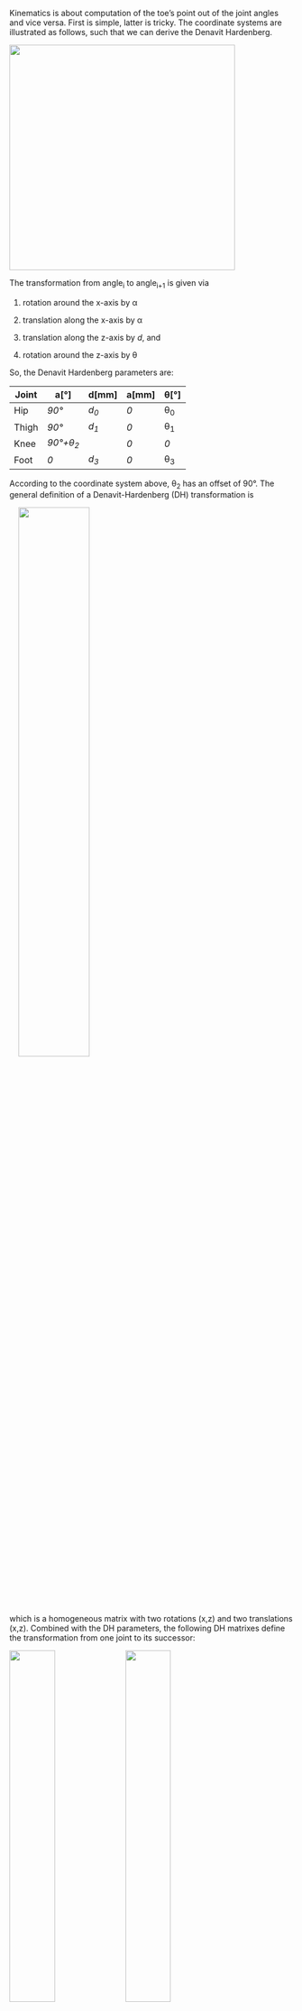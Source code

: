 Kinematics is about computation of the toe’s point out of the joint angles and vice versa. First is simple, latter is tricky. The coordinate systems are illustrated as follows, such that we can derive the Denavit Hardenberg.

<img width="400px" src="../images/image003.png"/>

The transformation from angle<sub>i</sub> to angle<sub>i+1</sub> is given via 

1. rotation around the x-axis by α

2. translation along the x-axis by α

3. translation along the z-axis by *d*, and

4. rotation around the z-axis by θ

So, the Denavit Hardenberg parameters are:

| Joint      | a[°]                  | d[mm]             | a[mm]            | θ[°]           |
|----------  | ----------------------| ----------------- | ---------------- | -------------- | 
| Hip        | *90°*                 | *d<sub>0</sub>*   | *0*              | θ<sub>0</sub>  |
| Thigh      | *90°*                 | *d<sub>1</sub>*   | *0*              | θ<sub>1</sub>  |
| Knee       | *90°+θ<sub>2</sub>*   |                   | *0*              | *0*             |                |
| Foot       | *0*                   | *d<sub>3</sub>*   | *0*              | θ<sub>3</sub>  |

According to the coordinate system above, θ<sub>2</sub> has an offset of 90°. The general definition of a Denavit-Hardenberg (DH) transformation is

&nbsp;&nbsp;&nbsp;&nbsp;<img width=50% src="../images/image005.png"/>  

which is a homogeneous matrix with two rotations (x,z) and two translations (x,z).
Combined with the DH parameters, the following DH matrixes define the transformation from one joint to its successor:

<img  width=40%  src="../images/image006.png"/>  
<img  width=40%  src="../images/image007.png"/>  
<img  width=35%  src="../images/image008.png"/>  
<img  width=35%  src="../images/image008.png"/>  

## Forward Kinematics

With the DH transformation matrixes at hand, computation of the leg’s pose out of the joint angles is straight forward. The matrix representing the toe’s pose <img align="center"  src="../images/image010.png"/> is 

&nbsp;&nbsp;&nbsp;&nbsp;<img width=20% src="../images/image011.png"/> 


By multiplying the transformation matrix with the origin (as homogeneous vector), we get the absolute coordinates of the toe point (*TP*) centre point in world coordinate system (i.e. relative to the legs’s base).

&nbsp;&nbsp;&nbsp;&nbsp;<img  width=50% align="left" src="../images/image012.png"/>


That was easy. The tricky part comes now.


## Inverse Kinematics 

Inverse kinematics denotes the computation of all joint angles out of the toe’s position (TP). Since the leg has four joints, it is becomes clear that there is an infinite number of solutions for that, so I need to predefine one angle with an arbitrary definition. Having the objective in mind of moving the higher limbs of the leg as little as possible, I arbitrarily chose θ<sub>0</sub> and set it as angle bisector of the toe to the hip (from bird’s perspective):

&nbsp;&nbsp;&nbsp;&nbsp;<img  width=20% src="../images/image013.png"/>


We get 

&nbsp;&nbsp;&nbsp;&nbsp;<img width=20% src="../images/image014.png"/>

Later on, we will need the coordinates of end of the first limb (A) which is <img width=30% src="../images/image015.png"/>

Computation of the second angle θ<sub>1</sub>  at point A requires a geometric analysis. The leg is denoted in blue, all construction lines are red.

&nbsp;&nbsp;&nbsp;&nbsp;<img align="left" src="../images/image016.png"/>

We consider the triangle from A, B and C. The two lines <img  src="../images/image017.png"/> and <img  ="../images/image017.png"/>are of fixed length. So, the point C is upon the circle with the centre H and the radius of the triangle’s height. Additionally, C is defined as function of θ<sub>0</sub> and θ<sub>1</sub>, so we should be able to derive θ<sub>1</sub> by intersecting the circle with C(θ<sub>0</sub> ,θ<sub>1</sub>).

The only thing we need to do is to express that in terms of coordinates. First, we compute the length of a, b and c:

&nbsp;&nbsp;&nbsp;&nbsp;<img width=60% align="left" src="../images/image019.png"/>

&nbsp;&nbsp;&nbsp;&nbsp;<img width=60% align="left" src="../images/image020.png"/>

&nbsp;&nbsp;&nbsp;&nbsp;<img width=60% align="left" src="../images/image021.png"/>

Now that the triangle is defined, we can compute the height <img  width=50% src="../images/image022.png"/> by Herons formula

&nbsp;&nbsp;&nbsp;&nbsp;<img  width=50% src="../images/image023.png"/>

The base of the height H is defined by 

&nbsp;&nbsp;&nbsp;&nbsp;<img  width=50% src="../images/image024.png"/>


Now we need to define the circle *K* with radius *h* and centre *H*. This is done by <img  width=50% src="../images/image025.png"/> with S orthogonal to <img  width=50% src="../images/image026.png"/> beginning from H and T orthogonal to S and <img  width=50%  src="../images/image026.png"/> :

&nbsp;&nbsp;&nbsp;&nbsp;<img  align="left" src="../images/image027.png"/>

So, with the arbitrary assumption <img  src="../images/image028.png"/> and the length <img src="../images/image029.png"/> we get 

&nbsp;&nbsp;&nbsp;&nbsp;<img   align="left" src="../images/image029.png"/>


(This equation could be simplified, but this way programming is easier by computing the y coordinate and deriving the x coordinate)
There are two possibilities for S, representing two configuration with knee up and knee down. We always take the healthy one where the knee is above the toe point. Finally, T is defined by its orthogonality to S and its length <img   width=50% src="../images/image031.png"/>:

&nbsp;&nbsp;&nbsp;&nbsp;<img  align="left" src="../images/image032.png"/>


Having the circle defined, we need to intersect it with the possible positions of C:

&nbsp;&nbsp;&nbsp;&nbsp;<img   width=50% src="../images/image033.png"/>


Hereby denotes <img   width=50% src="../images/image034.png"/> . We consider only the equations of x and y coordinates and solve these for <img   width=50% src="../images/image035.png"/> Equating gives

&nbsp;&nbsp;&nbsp;&nbsp;<img   width=50% src="../images/image036.png"/>


This needs to be solved by in order to get point C. Unfortunately, we have sin and cos in the equation, but luckily with the same parameter. Wikipedia helps with sinusoids:

&nbsp;&nbsp;&nbsp;&nbsp;<img   width=50%  src="../images/image037.png"/>


This is used to solve the equation above for alpha:

&nbsp;&nbsp;&nbsp;&nbsp;<img    width=50%  src="../images/image038.png"/>

&nbsp;&nbsp;&nbsp;&nbsp;<img    width=50%  src="../images/image039.png"/>

&nbsp;&nbsp;&nbsp;&nbsp;<img   width=50%  src="../images/image040.png"/>


Out of alpha we get C by <img    width=50%  src="../images/image041.png"/>, out of C we compute θ<sub>1</sub> by considering the z-coordinate of C:


&nbsp;&nbsp;&nbsp;&nbsp;<img   width=50% src="../images/image042.png"/>


which results in 

&nbsp;&nbsp;&nbsp;&nbsp;<img   width=50% src="../images/image043.png"/>


The first angle is always the hardest, time for a beer.
We leave the knee-turn-angle θ<sub>2</sub> aside for a while and continue with the tibia θ<sub>3</sub>. This is done by considering the triangle ABC, and the angle at the point C represents θ<sub>3</sub>. In a fully elongated leg θ<sub>3</sub> is 0.
Therefore,<img  src="../images/image044.png"/> 

The last angle θ<sub>2</sub> is computed by use of

&nbsp;&nbsp;&nbsp;&nbsp;<img    width=50% src="../images/image045.png"/>


So, let’s have a closer look into the transformation matrix <img   width=50% src="../images/image046.png"/> and check if there are some useful equations considering that we already have all other angles. Annoying multiplication results in

&nbsp;&nbsp;&nbsp;&nbsp;<img    width=50% src="../images/image047.png"/>


Since we need to compare this to the toe point, it is not necessary to compute the full matrix, the right column is sufficient. We are lucky, the third line has only one expression that depends on θ<sub>2</sub>, so we get

&nbsp;&nbsp;&nbsp;&nbsp;<img    width=50% src="../images/image048.png"/>


Again, arcsin results in two solutions, so we need the other coordinates as well to check which solution is valid.
That’s it. Surprisingly complex for a leg with only 4 degrees of freedom.


# Body Kinematics

Attaching 5 legs to a body implies to compute the leg kinematics depending on each hip. Additionally, we might want to translate and rotate the belly in certain limit. Since the chapter on leg kinematics computes the angles out of the toe in the hip coordinate system, we need to translate each leg’s toe point into the hip’s coordinate system.

&nbsp;&nbsp;&nbsp;&nbsp;<img    width=50% src="../images/image049.png"/>

The pentapod’s pose is given in the body’s coordinate system, which origin is on the ground right below the body button. Since the belly can translate or rotate, the next coordinate system is the belly coordinate system which origin is the belly button. When the pentapod is in the default position, the belly coordinate system is translated in the z-axis only by the height of the belly. Finally, we have 5 hip coordinate systems which are x-translated by the distance of the belly to the hip and z-rotated by <img     width=50% src="../images/image050.png"/>, where n is the number of the leg.
We define the transformation matrix *Belly* that defines the belly coordinate system out of the body coordinate system, that is a 3D rotation matrix plus a translation along the belly coordinates:

&nbsp;&nbsp;&nbsp;&nbsp;<img   width=50% src="../images/image051.png"/>

Per leg we have an own transformation matrix which is a rotation in the xy-pane around z

&nbsp;&nbsp;&nbsp;&nbsp;<img     width=50% src="../images/image052.png"/>


Having a point in one coordinate system and watching it from another one is done by multiplying it with the inverse transformation matrix. So, the toe point from the hips coordinate system toe<sub>hip</sub> is computed out of the toe point from the body’s coordinate system by 

&nbsp;&nbsp;&nbsp;&nbsp;<img    width=50%src="../images/image054.png"/>


Computing-wise, the inverse matrix is done by Gauss or similar approaches with a complexity of o(nm/2), which might be bad for the performance. Luckily, the inverse of a symmetric rotation matrix is the transposed matrix, and the rest can be computed by 

&nbsp;&nbsp;&nbsp;&nbsp;<img    width=50% src="../images/image055.png"/>


which is much simpler.